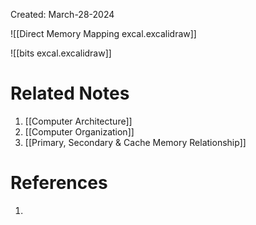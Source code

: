 Created: March-28-2024

![[Direct Memory Mapping excal.excalidraw]]

![[bits excal.excalidraw]]
# Related Notes

1. [[Computer Architecture]]
2. [[Computer Organization]]
3. [[Primary, Secondary & Cache Memory Relationship]]
# References

1. 